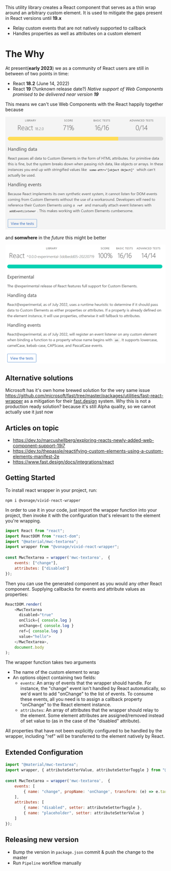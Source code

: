 This utility library creates a React component that serves as a thin wrap around an arbitrary custom element.
 It is used to mitigate the gaps present in React versions until **19.x**
 * Relay custom events that are not natively supported to callback
 * Handles properties as well as attributes on a custom element

# The Why

At present(**early 2023**) we as a community of React users are still in between of two points in time:
* React **18.2** (June 14, 2022)
* React **19** (?unknown release date?) *Native support of Web Components promised to be delivered near version **19***

This means we can't use Web Components with the React happily together because

[![](doc/react.18.png)](https://custom-elements-everywhere.com)

and **somwhere** in the *future* this might be better

[![](doc/react.19.png)](https://custom-elements-everywhere.com)


## Alternative solutions
Microsoft has it's own home brewed solution for the very same issue
https://github.com/microsoft/fast/tree/master/packages/utilities/fast-react-wrapper
as a mitigation for their [fast.design](http://fast.design) system. Why this is not a production ready solution? because it's still Alpha quality, so we cannot actually use it just now

## Articles on topic

* https://dev.to/marcushellberg/exploring-reacts-newly-added-web-component-support-19i7
* https://dev.to/thepassle/reactifying-custom-elements-using-a-custom-elements-manifest-2e
* https://www.fast.design/docs/integrations/react

## **Getting Started**

To install react wrapper in your project, run:

```npm i @vonage/vivid-react-wrapper```

In order to use it in your code, just import the wrapper function into your project, then invoke it with the configuration that's relevant to the element you're wrapping.

```javascript
import React from "react";
import ReactDOM from "react-dom";
import "@material/mwc-textarea";
import wrapper from "@vonage/vivid-react-wrapper";

const MwcTextarea = wrapper('mwc-textarea',  {
    events: ["change"],
    attributes: ["disabled"]
});
```

Then you can use the generated component as you would any other React component. Supplying callbacks for events and attribute values as properties:

```javascript
ReactDOM.render(
    <MwcTextarea
      disabled="true"
      onClick={ console.log }
      onChange={ console.log }
      ref={ console.log }
      value="hello">
    </MwcTextarea>,
    document.body
);
```

The wrapper function takes two arguments
* The name of the custom element to wrap
* An options object containing two fields:
  * `events`: An array of events that the wrapper should handle. For instance, the "change" event isn't handled by React automatically, so we'd want to add "onChange" to the list of events. To consume these events, all you need is to assign a callback property "onChange" to the React element instance.
  * `attributes`: An array of attributes that the wrapper should relay to the element. Some element attributes are assigned/removed instead of set value to (as in the case of the "disabled" attribute).

All properties that have not been explicitly configured to be handled by the wrapper, including "ref" will be transferred to the element natively by React.

## Extended Configuration

```javascript
import "@material/mwc-textarea";
import wrapper, { attributeSetterValue, attributeSetterToggle } from "@vonage/vivid-react-wrapper";

const MwcTextarea = wrapper('mwc-textarea',  {
    events: [
        { name: "change", propName: 'onChange', transform: (e) => e.target.value }
    ],
    attributes: [
        { name: "disabled", setter: attributeSetterToggle },
        { name: "placeholder", setter: attributeSetterValue }
    ]
});
```

## Releasing new version

* Bump the version in `package.json` commit & push the change to the master
* Run `Pipeline` workflow manually